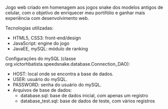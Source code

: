 Jogo web criado em homenagem aos jogos snake dos modelos antigos de celular, com o objetivo de enriquecer meu portifólio e ganhar mais experiência com desenvolvimento web.

Tecnologias utilizadas:
  - HTML5, CSS3: front-end/design
  - JavaScript: engine do jogo
  - JavaEE, mySQL: módulo de ranking

Configurações do mySQL (classe org.victorhbatista.speedsnake.database.Connection_DAO):
  - HOST: local onde se encontra a base de dados.
  - USER: usuário do mySQL.
  - PASSWORD: senha do usuário do mySQL.
  - Arquivos de base de dados:
    - database.sql: base de dados inicial, com apenas um registro
    - database_test.sql: base de dados de teste, com vários registros
